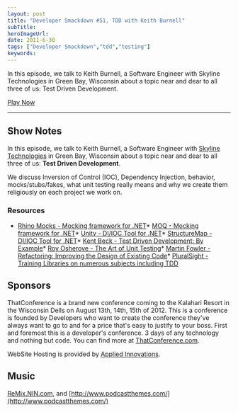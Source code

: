 ```yaml
---
layout: post 
title: "Developer Smackdown #51, TDD with Keith Burnell"
subTitle: 
heroImageUrl: 
date: 2011-6-30
tags: ["Developer Smackdown","tdd","testing"]
keywords: 
---
```


In this episode, we talk to Keith Burnell, a Software Engineer with Skyline Technologies in Green Bay, Wisconsin about a topic near and dear to all three of us: Test Driven Development.

[Play Now](http://www.podtrac.com/pts/redirect.mp3/DeveloperSmackdown.com/Services/PodcastServices.svc/GetPodcast/ds_051.mp3)

* * *

## Show Notes

In this episode, we talk to Keith Burnell, a Software Engineer with [Skyline Technologies](http://www.skylinetechnologies.com/Pages/Default.aspx) in Green Bay, Wisconsin about a topic near and dear to all three of us: **Test Driven Development**.

We discuss Inversion of Control (IOC), Dependency Injection, behavior, mocks/stubs/fakes, what unit testing really means and why we create them religiously on each project we work on.

### Resources

*   [Rhino Mocks - Mocking framework for .NET](http://hibernatingrhinos.com/open-source/rhino-mocks)*   [MOQ - Mocking framework for .NET](http://code.google.com/p/moq/)*   [Unity - DI/IOC Tool for .NET](http://unity.codeplex.com/)*   [StructureMap - DI/IOC Tool for .NET](http://structuremap.net/structuremap/index.html)*   [Kent Beck - Test Driven Development: By Example](http://www.amazon.com/Test-Driven-Development-Kent-Beck/dp/0321146530#_)*   [Roy Osherove - The Art of Unit Testing](http://www.amazon.com/Art-Unit-Testing-Examples-Net/dp/1933988274)*   [Martin Fowler - Refactoring: Improving the Design of Existing Code](http://www.amazon.com/gp/product/0201485672?ie=UTF8&tag=martinfowlerc-20&linkCode=as2&camp=1789&creative=9325&creativeASIN=0201485672)*   [PluralSight - Training Libraries on numerous subjects including TDD](http://www.pluralsight-training.net/microsoft/)  

## Sponsors

ThatConference is a brand new conference coming to the Kalahari Resort in the Wisconsin Dells on August 13th, 14th, 15th of 2012\. This is a conference is founded by Developers who want to create the conference they've always want to go to and for a price that's easy to justify to your boss. First and foremost this is a developer's conference. 3 days of any technology and nothing but code. You can find more at [ThatConference.com](http://ThatConference.com).

WebSite Hosting is provided by [Applied Innovations](http://www.appliedi.net/).

## Music

[ReMix.NIN.com](http://ReMix.NIN.com), and [http://www.podcastthemes.com/](http://www.podcastthemes.com/)